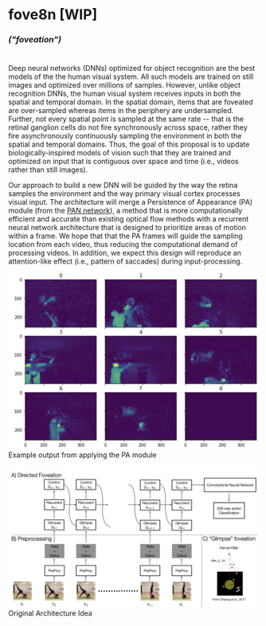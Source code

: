 # fove8n [WIP]
### _("foveation")_
#

Deep neural networks (DNNs) optimized for object recognition are the best models of the the human visual system. All such models are trained on still images and optimized over millions of samples. However, unlike object recognition DNNs, the human visual system receives inputs in both the spatial and temporal domain. In the spatial domain, items that are foveated are over-sampled whereas items in the periphery are undersampled. Further, not every spatial point is sampled at the same rate -- that is the retinal ganglion cells do not fire synchronously across space, rather they fire asynchronously continuously sampling the environment in both the spatial and temporal domains. Thus, the goal of this proposal is to update biologically-inspired models of vision such that they are trained and optimized on input that is contiguous over space and time (i.e., videos rather than still images).

Our approach to build a new DNN will be guided by the way the retina samples the environment and the way primary visual cortex processes visual input. The architecture will merge a Persistence of Appearance (PA) module (from the [PAN network](https://github.com/zhang-can/PAN-PyTorch)), a method that is more computationally efficient and accurate than existing optical flow methods with a recurrent neural network architecture that is designed to prioritize areas of motion within a frame. We hope that that the PA frames will guide the sampling location from each video, thus reducing the computational demand of processing videos. In addition, we expect this design will reproduce an attention-like effect (i.e., pattern of saccades) during input-processing.


![Example output from applying the PA module](resources/example_pa_module_output.png)
Example output from applying the PA module

![Original Architecture Idea](resources/original_architecture_idea.jpeg)
Original Architecture Idea